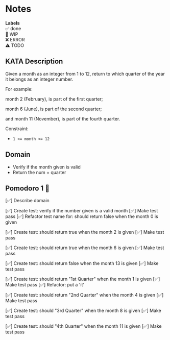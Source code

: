 # Notes

**Labels**  
✅ done  
🚧 WIP  
❌ ERROR  
⚠️ TODO

## KATA Description
Given a month as an integer from 1 to 12, return to which quarter of the year it belongs as an integer number.

For example:

 month 2 (February), is part of the first quarter; 

month 6 (June), is part of the second quarter; 

and month 11 (November), is part of the fourth quarter.

Constraint:

- `1 <= month <= 12`

## Domain
- Verify if the month given is valid
- Return the num + quarter 

## Pomodoro 1 🍅

[✅] Describe domain

[✅] Create test: verify if the number given is a valid month
[✅] Make test pass
[✅] Refactor test name for: should return false when the month 0 is given

[✅] Create test: should return true when the month 2 is given
[✅] Make test pass

[✅] Create test: should return true when the month 6 is given
[✅] Make test pass

[✅] Create test: should return false when the month 13 is given
[✅] Make test pass

[✅] Create test: should return "1st Quarter" when the month 1 is given
[✅] Make test pass
[✅] Refactor: put a 'it'

[✅] Create test: should return "2nd Quarter" when the month 4 is given
[✅] Make test pass

[✅] Create test: should "3rd Quarter" when the month 8 is given
[✅] Make test pass

[✅] Create test: should "4th Quarter" when the month 11 is given
[✅] Make test pass